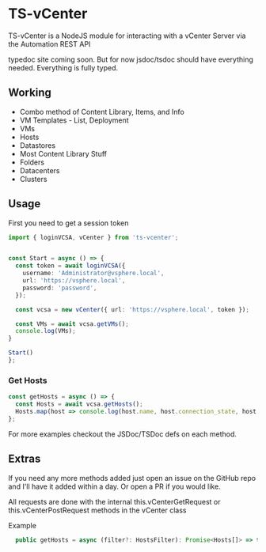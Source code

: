 # TS-vCenter

TS-vCenter is a NodeJS module for interacting with a vCenter Server via the Automation REST API

typedoc site coming soon. But for now jsdoc/tsdoc should have everything needed. Everything is fully typed.

## Working

- Combo method of Content Library, Items, and Info
- VM Templates - List, Deployment
- VMs
- Hosts
- Datastores
- Most Content Library Stuff
- Folders
- Datacenters
- Clusters

## Usage

First you need to get a session token

```typescript
import { loginVCSA, vCenter } from 'ts-vcenter';


const Start = async () => {
  const token = await loginVCSA({
    username: 'Administrator@vsphere.local',
    url: 'https://vsphere.local',
    password: 'password',
  });

  const vcsa = new vCenter({ url: 'https://vsphere.local', token });

  const VMs = await vcsa.getVMs();
  console.log(VMs);
}

Start()
};
```

### Get Hosts

```typescript
const getHosts = async () => {
  const Hosts = await vcsa.getHosts();
  Hosts.map(host => console.log(host.name, host.connection_state, host.power_state));
};
```

For more examples checkout the JSDoc/TSDoc defs on each method.

## Extras

If you need any more methods added just open an issue on the GitHub repo and I'll have it added within a day. Or open a PR if you would like.

All requests are done with the internal this.vCenterGetRequest or this.vCenterPostRequest methods in the vCenter class

Example

```typescript
  public getHosts = async (filter?: HostsFilter): Promise<Hosts[]> => this.vCenterGetRequest('/vcenter/host', filter);
```
